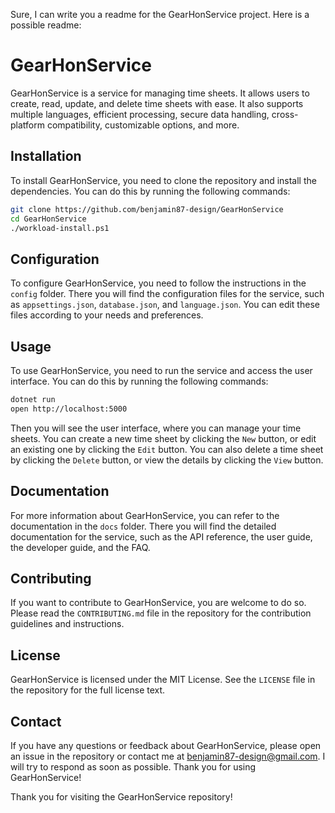 Sure, I can write you a readme for the GearHonService project. Here is a possible readme:

# GearHonService

GearHonService is a service for managing time sheets. It allows users to create, read, update, and delete time sheets with ease. It also supports multiple languages, efficient processing, secure data handling, cross-platform compatibility, customizable options, and more.

## Installation

To install GearHonService, you need to clone the repository and install the dependencies. You can do this by running the following commands:

```bash
git clone https://github.com/benjamin87-design/GearHonService
cd GearHonService
./workload-install.ps1
```

## Configuration

To configure GearHonService, you need to follow the instructions in the `config` folder. There you will find the configuration files for the service, such as `appsettings.json`, `database.json`, and `language.json`. You can edit these files according to your needs and preferences.

## Usage

To use GearHonService, you need to run the service and access the user interface. You can do this by running the following commands:

```bash
dotnet run
open http://localhost:5000
```

Then you will see the user interface, where you can manage your time sheets. You can create a new time sheet by clicking the `New` button, or edit an existing one by clicking the `Edit` button. You can also delete a time sheet by clicking the `Delete` button, or view the details by clicking the `View` button.

## Documentation

For more information about GearHonService, you can refer to the documentation in the `docs` folder. There you will find the detailed documentation for the service, such as the API reference, the user guide, the developer guide, and the FAQ.

## Contributing

If you want to contribute to GearHonService, you are welcome to do so. Please read the `CONTRIBUTING.md` file in the repository for the contribution guidelines and instructions.

## License

GearHonService is licensed under the MIT License. See the `LICENSE` file in the repository for the full license text.

## Contact

If you have any questions or feedback about GearHonService, please open an issue in the repository or contact me at benjamin87-design@gmail.com. I will try to respond as soon as possible. Thank you for using GearHonService!

Thank you for visiting the GearHonService repository!
